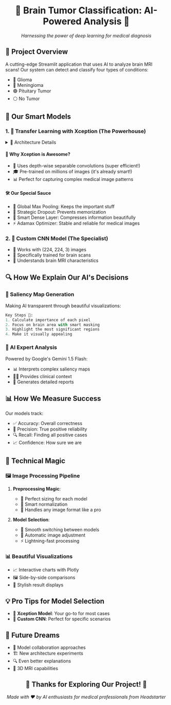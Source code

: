 <div align="center">
  <h1>🧠 Brain Tumor Classification: AI-Powered Analysis 🔬</h1>
  <p><em>Harnessing the power of deep learning for medical diagnosis</em></p>
</div>

<div align="left">

## 🎯 Project Overview
A cutting-edge Streamlit application that uses AI to analyze brain MRI scans! Our system can detect and classify four types of conditions:
- 🔴 Glioma
- 🔵 Meningioma
- 🟢 Pituitary Tumor
- ⚪ No Tumor

## 🤖 Our Smart Models

### 1. 🌟 Transfer Learning with Xception (The Powerhouse)

<details>
<summary>📐 Architecture Details</summary>

```python
Base: Xception (pretrained on ImageNet) 🏗️
Input Shape: (299, 299, 3)
Magic Ingredients:
- Flatten Layer (for 2D → 1D conversion)
- Dropout (0.3) 🎲
- Dense (128, ReLU) ⚡
- Dropout (0.25) 🎲
- Dense (4, Softmax) 🎯
```
</details>

#### 💫 Why Xception is Awesome?
- 🚀 Uses depth-wise separable convolutions (super efficient!)
- 🎓 Pre-trained on millions of images (it's already smart!)
- 📊 Perfect for capturing complex medical image patterns

#### 🛠️ Our Special Sauce
- 🔄 Global Max Pooling: Keeps the important stuff
- 🎲 Strategic Dropout: Prevents memorization
- 🧮 Smart Dense Layer: Compresses information beautifully
- ⚡ Adamax Optimizer: Stable and reliable for medical images

### 2. 🔧 Custom CNN Model (The Specialist)

- 📏 Works with (224, 224, 3) images
- 🎯 Specifically trained for brain scans
- 🧠 Understands brain MRI characteristics

## 🔍 How We Explain Our AI's Decisions

### 🎨 Saliency Map Generation
Making AI transparent through beautiful visualizations:

```python
Key Steps 📝:
1. Calculate importance of each pixel
2. Focus on brain area with smart masking
3. Highlight the most significant regions
4. Make it visually appealing
```

### 🤝 AI Expert Analysis
Powered by Google's Gemini 1.5 Flash:
- 📊 Interprets complex saliency maps
- 👨‍⚕️ Provides clinical context
- 📝 Generates detailed reports

## 📊 How We Measure Success
Our models track:
- ✅ Accuracy: Overall correctness
- 🎯 Precision: True positive reliability
- 🔍 Recall: Finding all positive cases
- 📈 Confidence: How sure we are

## 🔬 Technical Magic

### 🖼️ Image Processing Pipeline
1. **Preprocessing Magic**:
   - 📐 Perfect sizing for each model
   - 🔢 Smart normalization
   - 📄 Handles any image format like a pro

2. **Model Selection**:
   - 🔄 Smooth switching between models
   - 📏 Automatic image adjustment
   - ⚡ Lightning-fast processing

### 📊 Beautiful Visualizations
- 📈 Interactive charts with Plotly
- 🖼️ Side-by-side comparisons
- 💅 Stylish result displays

## 💡 Pro Tips for Model Selection
- 🌟 **Xception Model**: Your go-to for most cases
- 🔧 **Custom CNN**: Perfect for specific scenarios

## 🚀 Future Dreams
- 🤝 Model collaboration approaches
- 🏗️ New architecture experiments
- 🔍 Even better explanations
- 🧠 3D MRI capabilities

<div align="center">
  <h2>🙏 Thanks for Exploring Our Project! 🚀</h2>
  <p><em>Made with ❤️ by AI enthusiasts for medical professionals from Headstarter</em></p>
</div>

</div>
